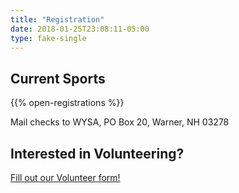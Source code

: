 ```yaml
---
title: "Registration"
date: 2018-01-25T23:08:11-05:00
type: fake-single
---
```


## Current Sports

{{% open-registrations %}}

Mail checks to WYSA, PO Box 20, Warner, NH 03278

## Interested in Volunteering?

[Fill out our Volunteer form!](https://go.teamsnap.com/forms/220560)


